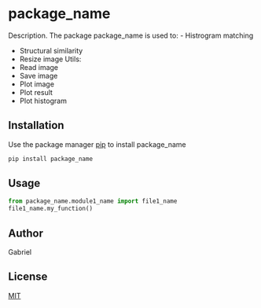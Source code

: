 # package_name

Description. 
The package package_name is used to:
	- Histrogram matching
   - Structural similarity
   - Resize image
  Utils:
   - Read image
   - Save image
   - Plot image
   - Plot result
   - Plot histogram

## Installation

Use the package manager [pip](https://pip.pypa.io/en/stable/) to install package_name

```bash
pip install package_name
```

## Usage

```python
from package_name.module1_name import file1_name
file1_name.my_function()
```

## Author
Gabriel

## License
[MIT](https://choosealicense.com/licenses/mit/)